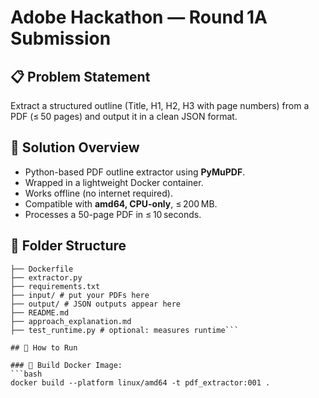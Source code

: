 # Adobe Hackathon — Round 1A Submission

## 📋 Problem Statement
Extract a structured outline (Title, H1, H2, H3 with page numbers) from a PDF (≤ 50 pages) and output it in a clean JSON format.

## 🧰 Solution Overview
- Python-based PDF outline extractor using **PyMuPDF**.
- Wrapped in a lightweight Docker container.
- Works offline (no internet required).
- Compatible with **amd64, CPU-only**, ≤ 200 MB.
- Processes a 50-page PDF in ≤ 10 seconds.

## 📂 Folder Structure
```pdf_extractor/
├── Dockerfile
├── extractor.py
├── requirements.txt
├── input/ # put your PDFs here
├── output/ # JSON outputs appear here
├── README.md
├── approach_explanation.md
├── test_runtime.py # optional: measures runtime```

## 🚀 How to Run

### 📄 Build Docker Image:
```bash
docker build --platform linux/amd64 -t pdf_extractor:001 .


